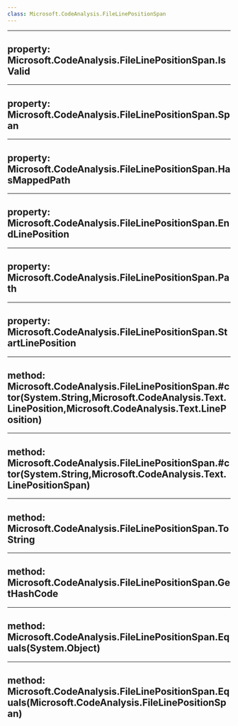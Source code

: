 ```yaml
---
class: Microsoft.CodeAnalysis.FileLinePositionSpan
---
```


---
property: Microsoft.CodeAnalysis.FileLinePositionSpan.IsValid
---

---
property: Microsoft.CodeAnalysis.FileLinePositionSpan.Span
---

---
property: Microsoft.CodeAnalysis.FileLinePositionSpan.HasMappedPath
---

---
property: Microsoft.CodeAnalysis.FileLinePositionSpan.EndLinePosition
---

---
property: Microsoft.CodeAnalysis.FileLinePositionSpan.Path
---

---
property: Microsoft.CodeAnalysis.FileLinePositionSpan.StartLinePosition
---

---
method: Microsoft.CodeAnalysis.FileLinePositionSpan.#ctor(System.String,Microsoft.CodeAnalysis.Text.LinePosition,Microsoft.CodeAnalysis.Text.LinePosition)
---

---
method: Microsoft.CodeAnalysis.FileLinePositionSpan.#ctor(System.String,Microsoft.CodeAnalysis.Text.LinePositionSpan)
---

---
method: Microsoft.CodeAnalysis.FileLinePositionSpan.ToString
---

---
method: Microsoft.CodeAnalysis.FileLinePositionSpan.GetHashCode
---

---
method: Microsoft.CodeAnalysis.FileLinePositionSpan.Equals(System.Object)
---

---
method: Microsoft.CodeAnalysis.FileLinePositionSpan.Equals(Microsoft.CodeAnalysis.FileLinePositionSpan)
---


